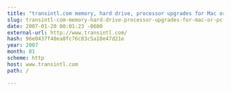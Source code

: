 ```yaml
---
title: "transintl.com memory, hard drive, processor upgrades for Mac or PC computers."
slug: transintl-com-memory-hard-drive-processor-upgrades-for-mac-or-pc
date: 2007-01-20 00:01:23 -0600
external-url: http://www.transintl.com/
hash: 96e0437f48ea8fc76c83c5a10e47d21e
year: 2007
month: 01
scheme: http
host: www.transintl.com
path: /

---
```



